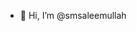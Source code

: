 - 👋 Hi, I’m @smsaleemullah
<!---
smsaleemullah/smsaleemullah is a ✨ special ✨ repository because its `README.md` (this file) appears on your GitHub profile.
You can click the Preview link to take a look at your changes.
--->
